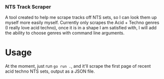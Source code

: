 ### NTS Track Scraper

A tool created to help me scrape tracks off NTS sets, so I can look them up myself more easily myself. Currently only scrapes the Acid + Techno genres (I really love acid techno), once it is in a shape I am satisfied with, I will add the ability to choose genres with command line arguments.

# Usage

At the moment, just run ```go run .```, and it'll scrape the first page of recent acid techno NTS sets, output as a JSON file.
